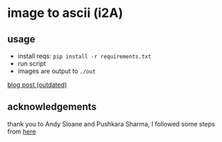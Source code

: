 # image to ascii (i2A)
## usage
- install reqs: `pip install -r requirements.txt`
- run script
- images are output to `./out`

[blog post (outdated)](https://www.smarancod.es/projects/i2a/)

## acknowledgements
thank you to Andy Sloane and Pushkara Sharma,
I followed some steps from [here](https://pub.towardsai.net/convert-images-to-ascii-art-images-using-python-90261de03c53)